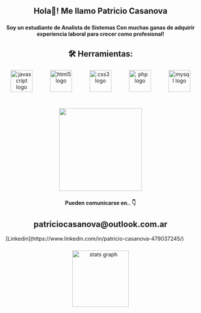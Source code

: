 <h2 align="center">Hola👋! Me llamo Patricio Casanova</h2>

###

<h4 align="center">Soy un estudiante de Analista de Sistemas Con muchas ganas de adquirir experiencia laboral para crecer como profesional!</h4>

###

<h2 align="center">🛠  Herramientas:</h2>

###

<div align="center">
  <img src="https://cdn.jsdelivr.net/gh/devicons/devicon/icons/javascript/javascript-original.svg" height="58" alt="javascript logo"  />
  <img width="39" />
  <img src="https://cdn.jsdelivr.net/gh/devicons/devicon/icons/html5/html5-original.svg" height="58" alt="html5 logo"  />
  <img width="39" />
  <img src="https://cdn.jsdelivr.net/gh/devicons/devicon/icons/css3/css3-original.svg" height="58" alt="css3 logo"  />
  <img width="39" />
  <img src="https://cdn.jsdelivr.net/gh/devicons/devicon/icons/php/php-original.svg" height="58" alt="php logo"  />
  <img width="39" />
  <img src="https://cdn.jsdelivr.net/gh/devicons/devicon/icons/mysql/mysql-original.svg" height="58" alt="mysql logo"  />
</div>

###

<br clear="both">

<div align="center">
  <img height="220" src="https://img.freepik.com/vector-premium/ordenador-portatil-grafico-azul-pc-futurista-aislado-sobre-fondo-negro_541075-1283.jpg"  />
</div>

###

<h4 align="center">Pueden comunicarse  en..  👇</h4>
<h2 align="center">patriciocasanova@outlook.com.ar</h2>
[Linkedin](https://www.linkedin.com/in/patricio-casanova-479037245/)


###

  
  

<div align="center">
  <img src="https://github-readme-stats.vercel.app/api?username=PatricioCasanova23&hide_title=false&hide_rank=false&show_icons=true&include_all_commits=true&count_private=true&disable_animations=false&theme=dracula&locale=en&hide_border=false&order=1" height="150" alt="stats graph"  />
</div>


###



###
